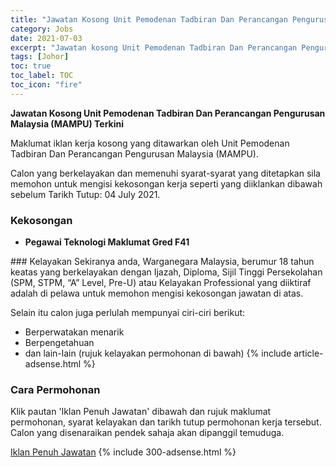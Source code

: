 ```yaml
---
title: "Jawatan Kosong Unit Pemodenan Tadbiran Dan Perancangan Pengurusan Malaysia (MAMPU) Terkini" 
category: Jobs 
date: 2021-07-03 
excerpt: "Jawatan kosong Unit Pemodenan Tadbiran Dan Perancangan Pengurusan Malaysia (MAMPU) terkini untuk kekosongan Pegawai Teknologi Maklumat Gred F41" 
tags: [Johor] 
toc: true 
toc_label: TOC 
toc_icon: "fire" 
--- 
```


**Jawatan Kosong Unit Pemodenan Tadbiran Dan Perancangan Pengurusan Malaysia (MAMPU) Terkini**

Maklumat iklan kerja kosong yang ditawarkan oleh Unit Pemodenan Tadbiran Dan Perancangan Pengurusan Malaysia (MAMPU). 

Calon yang berkelayakan dan memenuhi syarat-syarat yang ditetapkan sila memohon untuk mengisi kekosongan kerja seperti yang diiklankan dibawah sebelum Tarikh Tutup: 04 July 2021. 
### Kekosongan 
<ul>
<li><b>Pegawai Teknologi Maklumat Gred F41&#160;</b></li>
</ul> 
### Kelayakan 
Sekiranya anda, Warganegara Malaysia, berumur 18 tahun keatas yang berkelayakan dengan Ijazah, Diploma, Sijil Tinggi Persekolahan (SPM, STPM, “A” Level, Pre-U) atau Kelayakan Professional yang diiktiraf adalah di pelawa untuk memohon mengisi kekosongan jawatan di atas.

Selain itu calon juga perlulah mempunyai ciri-ciri berikut:
- Berperwatakan menarik
- Berpengetahuan
- dan lain-lain (rujuk kelayakan permohonan di bawah) 
{% include article-adsense.html %} 
### Cara Permohonan 
Klik pautan 'Iklan Penuh Jawatan' dibawah dan rujuk maklumat permohonan, syarat kelayakan dan tarikh tutup permohonan kerja tersebut.
Calon yang disenaraikan pendek sahaja akan dipanggil temuduga.

<a href="https://imej.spa.gov.my/dev/pdf/iklan2021/IKLAN-SPA9_PG-MAMPU-PegawaiTeknologiMaklumatGredF41.pdf" class="btn btn--info" target="_blank" rel="nofollow noopenner">Iklan Penuh Jawatan</a> 
{% include 300-adsense.html %} 